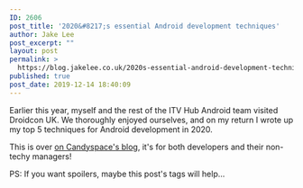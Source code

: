 ```yaml
---
ID: 2606
post_title: '2020&#8217;s essential Android development techniques'
author: Jake Lee
post_excerpt: ""
layout: post
permalink: >
  https://blog.jakelee.co.uk/2020s-essential-android-development-techniques/
published: true
post_date: 2019-12-14 18:40:09
---
```

Earlier this year, myself and the rest of the ITV Hub Android team visited Droidcon UK. We thoroughly enjoyed ourselves, and on my return I wrote up my top 5 techniques for Android development in 2020.

This is over <a href="https://blog.candyspace.com/5-essential-android-techniques-for-2020">on Candyspace's blog</a>, it's for both developers and their non-techy managers!

PS: If you want spoilers, maybe this post's tags will help...